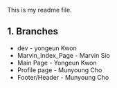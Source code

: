 This is my readme file.
## 1. Branches
* dev - yongeun Kwon
* Marvin_Index_Page - Marvin Sio
* Main Page - Yongeun Kwon
* Profile page - Munyoung Cho
* Footer/Header - Munyoung Cho
